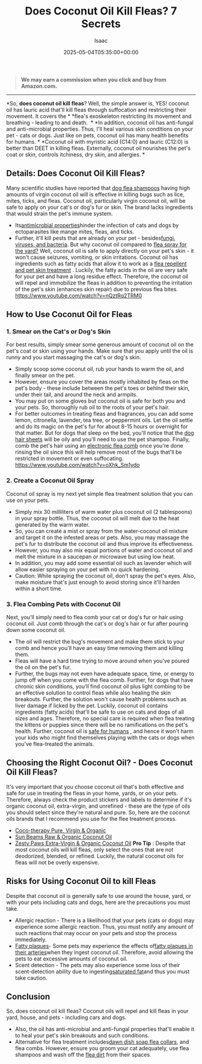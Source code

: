 ﻿---
author: Isaac
layout: post
title: Does Coconut Oil Kill Fleas? 7 Secrets
date: '2025-05-04T05:35:00+00:00'
categories:
- Fleas
- Guide
tags: []
slug: /does-coconut-oil-kill-fleas/
lastmod: 2025-05-07T12:21:26+03:00
---
> **We may earn a commission when you click and buy from Amazon.com.**
>

---
*So, **does coconut oil kill fleas**? Well, the simple answer is, YES! coconut oil has lauric acid that'll kill fleas through suffocation and restricting their movement. It covers the *
*flea's exoskeleton restricting its movement and breathing - leading to and death.  *
*In addition, coconut oil has anti-fungal and anti-microbial properties. Thus, I'll heal various skin conditions on your pet - cats or dogs. Just like on pets, coconut oil has many health benefits for humans. *
*Coconut oil with myristic acid (C14:0) and lauric (C12:0) is better than DEET in killing fleas. Externally, coconut oil nourishes the pet's coat or skin, controls itchiness, dry skin, and allergies. *
## Details: Does Coconut Oil Kill Fleas?
Many scientific studies have reported that
[dog flea shampoos](https://pestpolicy.com/best-flea-shampoos-for-dogs/)
having high amounts of virgin coconut oil will is effective in killing bugs such as lice, mites, ticks, and fleas.
Coconut oil, particularly virgin coconut oil, will be safe to apply on your cat's or dog's fur or skin. The brand lacks ingredients that would strain the pet's immune system.
- Its[antimicrobial properties](https://nextgendog.com/wp-content/uploads/2016/03/34-ECTOPARASITICIDAL-EFFECT-OF-VIRGIN-COCONUT-Cocos-nucifera-OIL-SHAMPOO-IN-DOGS.pdf)hinder the infection of cats and dogs by ectoparasites like mange mites, fleas, and ticks.
- Further, it'll kill pests that are already on your pet - besides[fungi, viruses, and bacteria](https://www.ncbi.nlm.nih.gov/pmc/articles/PMC444260/).
But why coconut oil compared to
[flea spray for the yard?](https://pestpolicy.com/best-flea-spray-for-yard/)
Well, coconut oil is safe to apply directly on your pet's skin - it won't cause seizures, vomiting, or skin irritations.
Coconut oil has ingredients such as fatty acids that allow it to work as a
[flea repellent and pet skin treatment](https://www.wikihow.com/Use-Coconut-Oil-for-Flea-and-Skin-Treatment-on-Dogs)
. Luckily, the fatty acids in the oil are very safe for your pet and have a long residue effect.
Therefore, the coconut oil will repel and immobilize the fleas in addition to preventing the irritation of the pet's skin (enhances skin repair) due to previous flea bites.
https://www.youtube.com/watch?v=nQztRq2TRM0
## How to Use Coconut Oil for Fleas
### 1. Smear on the Cat's or Dog's Skin
For best results, simply smear some generous amount of coconut oil on the pet's coat or skin using your hands.
Make sure that you apply until the oil is runny and you start massaging the cat's or dog's skin.
- Simply scoop some coconut oil, rub your hands to warm the oil, and finally smear on the pet.
- However, ensure you cover the areas mostly inhabited by fleas on the pet's body - these include between the pet's toes or behind their skin, under their tail, and around the neck and armpits.
- You may put on some gloves but coconut oil is safe for both you and your pets. So, thoroughly rub oil to the roots of your pet's hair.
- For better outcomes in treating fleas and fragrances, you can add some lemon, citronella, lavender, tea tree, or peppermint oils.
Let the oil settle and do its magic on the pet's fur for about 8-15 hours or overnight for that matter. But for dogs that sleep on the bed, you'll notice that the
[dog hair sheets](https://pestpolicy.com/best-sheets-for-dog-hair/)
will be oily and you'll need to use the pet shampoo.
Finally, comb the pet's hair using an
[electronic flea comb](https://pestpolicy.com/best-electronic-flea-comb/)
once you're done rinsing the oil since this will help remove most of the bugs that'll be restricted in movement or even suffocating.
https://www.youtube.com/watch?v=oXhk_Sm1ydo
### 2. Create a Coconut Oil Spray
Coconut oil spray is my next yet simple flea treatment solution that you can use on your pets.
- Simply mix 30 milliliters of warm water plus coconut oil (2 tablespoons) in your spray bottle. Thus, the coconut oil will melt due to the heat generated by the warm water.
- So, you can create a mist or spray from the water-coconut oil mixture and target it on the infested areas or pets. Also, you may massage the pet's fur to distribute the coconut oil and thus improve its effectiveness.
- However, you may also mix equal portions of water and coconut oil and melt the mixture in a saucepan or microwave but using low heat.
- In addition, you may add some essential oil such as lavender which will allow easier spraying on your pet with no quick hardening.
- Caution: While spraying the coconut oil, don't spray the pet's eyes. Also, make moisture that's just enough to avoid storing since it'll harden within a short time.
### 3. Flea Combing Pets with Coconut Oil
Next, you'll simply need to flea comb your cat or dog's fur or hair using coconut oil. Just comb through the cat's or dog's hair or fur after pouring down some coconut oil.
- The oil will restrict the bug's movement and make them stick to your comb and hence you'll have an easy time removing them and killing them.
- Fleas will have a hard time trying to move around when you've poured the oil on the pet's fur.
- Further, the bugs may not even have adequate space, time, or energy to jump off when you come with the flea comb.
Further, for dogs that have chronic skin conditions, you'll find coconut oil plus light combing to be an effective solution to control fleas while also healing the skin breakouts.
Further, the solution won't cause health problems such as liver damage if licked by the pet.
Luckily, coconut oil contains ingredients (fatty acids) that'll be safe to use on cats and dogs of all sizes and ages.
Therefore, no special care is required when flea treating the kittens or puppies since there will be no ramifications on the pet's health.
Further, coconut oil is
[safe for humans](https://www.nytimes.com/2018/08/21/well/eat/coconut-oil-good-bad-health.html)
, and hence it won't harm your kids who might find themselves playing with the cats or dogs when you've flea-treated the animals.
## Choosing the Right Coconut Oil? - Does Coconut Oil Kill Fleas?
It's very important that you choose coconut oil that's both effective and safe for use in treating the fleas in your home, yards, or on your pets.
Therefore, always check the product stickers and labels to determine if it's organic coconut oil, extra-virgin, and unrefined - these are the type of oils you should select since they're natural and pure.
So, here are the coconut oils brands that I recommend you use for the flee treatment process.
- [Coco-therapy Pure, Virgin & Organic](https://www.amazon.com/dp/B002XAZZMS/?tag=p-policy-20)
- [Sun Beams Raw & Organic Coconut Oil](https://www.amazon.com/dp/B00M7PENFE/?tag=p-policy-20)
- [Zesty Paws Extra-Virgin & Organic Coconut Oil](https://www.amazon.com/dp/B072FTVVVW/?tag=p-policy-20)
**Pro Tip**
: Despite that most coconut oils will kill fleas, only select the ones that are not deodorized, blended, or refined. Luckily, the natural coconut oils for fleas will not be overly expensive.
## Risks for Using Coconut Oil to kill Fleas
Despite that coconut oil is generally safe to use around the house, yard, or with your pets including cats and dogs, here are the precautions you must take.
- Allergic reaction - There is a likelihood that your pets (cats or dogs) may experience some allergic reaction. Thus, you must notify any amount of such reactions that may occur on your pets and stop the process immediately.
- [Fatty plaques](https://www.ncbi.nlm.nih.gov/pubmed/5638638)- Some pets may experience the effects of[fatty plaques in their arteries](https://www.ncbi.nlm.nih.gov/pubmed/7462804)when they ingest coconut oil. Therefore, avoid allowing the pets to eat excessive amounts of coconut oil.
- Scent detection - The pets may also experience some loss of their scent-detection ability due to ingesting[saturated fat](https://www.ncbi.nlm.nih.gov/pubmed/12893164)and thus you must take caution.
## Conclusion
So, does coconut oil kill fleas? Coconut oils will repel and kill fleas in your yard, house, and pets - including cars and dogs.
- Also, the oil has anti-microbial and anti-fungal properties that'll enable it to heal your pet's skin breakouts and such conditions.
- Alternative for flea treatment includes[dawn dish soap](https://pestpolicy.com/dawn-dish-soap-for-fleas/),[flea collars](https://pestpolicy.com/best-flea-collars-for-dogs/), and flea combs.
However, ensure you groom your cat adequately, use flea shampoos and wash off the
[flea dirt](https://pestpolicy.com/what-is-flea-dirt/)
from their spaces.